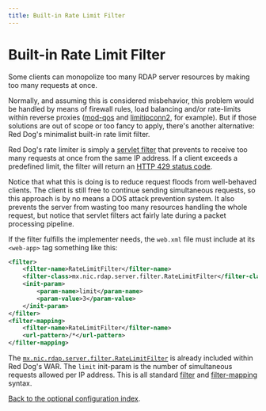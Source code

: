 ```yaml
---
title: Built-in Rate Limit Filter
---
```


# Built-in Rate Limit Filter

Some clients can monopolize too many RDAP server resources by making too many requests at once.

Normally, and assuming this is considered misbehavior, this problem would be handled by means of firewall rules, load balancing and/or rate-limits within reverse proxies ([mod-qos](http://mod-qos.sourceforge.net/) and [limitipconn2](http://dominia.org/djao/limitipconn2.html), for example). But if those solutions are out of scope or too fancy to apply, there's another alternative: Red Dog's minimalist built-in rate limit filter.

Red Dog's rate limiter is simply a [servlet filter](http://www.oracle.com/technetwork/java/filters-137243.html) that prevents to receive too many requests at once from the same IP address. If a client exceeds a predefined limit, the filter will return an [HTTP 429 status code](https://en.wikipedia.org/wiki/List_of_HTTP_status_codes#429).

Notice that what this is doing is to reduce request floods from well-behaved clients. The client is still free to continue sending simultaneous requests, so this approach is by no means a DOS attack prevention system. It also prevents the server from wasting too many resources handling the whole request, but notice that servlet filters act fairly late during a packet processing pipeline.

If the filter fulfills the implementer needs, the `web.xml` file must include at its `<web-app>` tag something like this:
```xml
<filter>
	<filter-name>RateLimitFilter</filter-name>
	<filter-class>mx.nic.rdap.server.filter.RateLimitFilter</filter-class>
	<init-param>
		<param-name>limit</param-name>
		<param-value>3</param-value>
	</init-param>
</filter>
<filter-mapping>
	<filter-name>RateLimitFilter</filter-name>
	<url-pattern>/*</url-pattern>
</filter-mapping>
```

The [`mx.nic.rdap.server.filter.RateLimitFilter`](https://github.com/NICMx/rdap-server/blob/master/src/main/java/mx/nic/rdap/server/filter/RateLimitFilter.java) is already included within Red Dog's WAR. The `limit` init-param is the number of simultaneous requests allowed per IP address. This is all standard [filter](http://docs.oracle.com/cd/E13222_01/wls/docs81/webapp/web_xml.html#1015950) and [filter-mapping](http://docs.oracle.com/cd/E13222_01/wls/docs81/webapp/web_xml.html#1039330) syntax.

[Back to the optional configuration index](documentation.html#further-configuration-optional).

